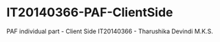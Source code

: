 # IT20140366-PAF-ClientSide
PAF individual part - Client Side
IT20140366 - Tharushika Devindi M.K.S.
